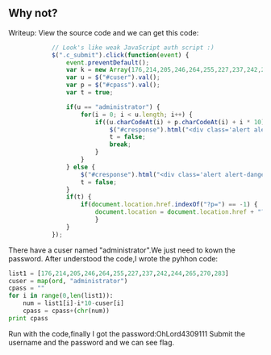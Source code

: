 Why not?
--------

Writeup:
View the source code and we can get this code:
```javascript
			// Look's like weak JavaScript auth script :)
			$(".c_submit").click(function(event) {
				event.preventDefault();
				var k = new Array(176,214,205,246,264,255,227,237,242,244,265,270,283);
				var u = $("#cuser").val();
				var p = $("#cpass").val();
				var t = true;

				if(u == "administrator") {
					for(i = 0; i < u.length; i++) {
						if((u.charCodeAt(i) + p.charCodeAt(i) + i * 10) != k[i]) {
							$("#cresponse").html("<div class='alert alert-danger'>Wrong password sorry.</div>");
							t = false;
							break;
						}
					}
				} else {
					$("#cresponse").html("<div class='alert alert-danger'>Wrong password sorry.</div>");
					t = false;
				}
				if(t) {
					if(document.location.href.indexOf("?p=") == -1) {
						document.location = document.location.href + "?p=" + p;
               			}
				}
			});
```

There have a cuser named "administrator".We just need to kown the password.
After understood the code,I wrote the pyhhon code:
```python
list1 = [176,214,205,246,264,255,227,237,242,244,265,270,283]
cuser = map(ord, "administrator")
cpass = ""
for i in range(0,len(list1)):
    num = list1[i]-i*10-cuser[i]
    cpass = cpass+(chr(num))
print cpass
```
Run with the code,finally I got the password:OhLord4309111
Submit the username and the password and we can see flag.
